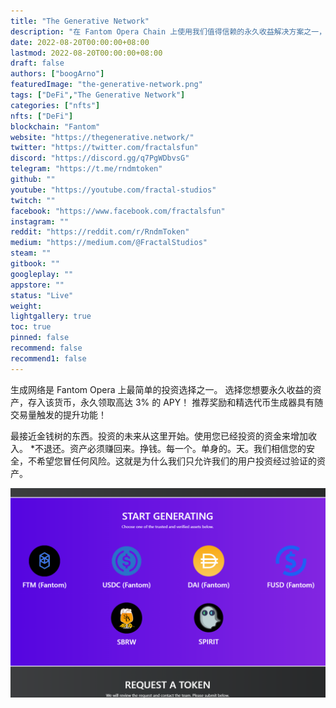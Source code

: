 ```yaml
---
title: "The Generative Network"
description: "在 Fantom Opera Chain 上使用我们值得信赖的永久收益解决方案之一，永久赚取高达 3% 的 APY。"
date: 2022-08-20T00:00:00+08:00
lastmod: 2022-08-20T00:00:00+08:00
draft: false
authors: ["boogArno"]
featuredImage: "the-generative-network.png"
tags: ["DeFi","The Generative Network"]
categories: ["nfts"]
nfts: ["DeFi"]
blockchain: "Fantom"
website: "https://thegenerative.network/"
twitter: "https://twitter.com/fractalsfun"
discord: "https://discord.gg/q7PgWDbvsG"
telegram: "https://t.me/rndmtoken"
github: ""
youtube: "https://youtube.com/fractal-studios"
twitch: ""
facebook: "https://www.facebook.com/fractalsfun"
instagram: ""
reddit: "https://reddit.com/r/RndmToken"
medium: "https://medium.com/@FractalStudios"
steam: ""
gitbook: ""
googleplay: ""
appstore: ""
status: "Live"
weight: 
lightgallery: true
toc: true
pinned: false
recommend: false
recommend1: false
---
```

生成网络是 Fantom Opera 上最简单的投资选择之一。
选择您想要永久收益的资产，存入该货币，永久领取高达 3% 的 APY！
推荐奖励和精选代币生成器具有随交易量触发的提升功能！

最接近金钱树的东西。投资的未来从这里开始。使用您已经投资的资金来增加收入。
*不退还。资产必须赚回来。挣钱。每一个。单身的。天。我们相信您的安全，不希望您冒任何风险。这就是为什么我们只允许我们的用户投资经过验证的资产。

![thegenerativenetwork-dapp-defi-fantom-image2_abe6cc854e8dd2366e2b5ca7bcdd131f](thegenerativenetwork-dapp-defi-fantom-image2_abe6cc854e8dd2366e2b5ca7bcdd131f.png)